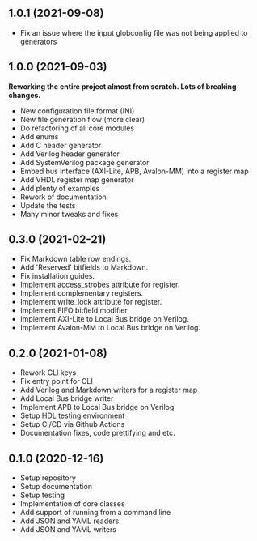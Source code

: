 ## 1.0.1 (2021-09-08)

* Fix an issue where the input globconfig file was not being applied to generators

## 1.0.0 (2021-09-03)

**Reworking the entire project almost from scratch. Lots of breaking changes.**

* New configuration file format (INI)
* New file generation flow (more clear)
* Do refactoring of all core modules
* Add enums
* Add C header generator
* Add Verilog header generator
* Add SystemVerilog package generator
* Embed bus interface (AXI-Lite, APB, Avalon-MM) into a register map
* Add VHDL register map generator
* Add plenty of examples
* Rework of documentation
* Update the tests
* Many minor tweaks and fixes


## 0.3.0 (2021-02-21)

* Fix Markdown table row endings.
* Add 'Reserved' bitfields to Markdown.
* Fix installation guides.
* Implement access_strobes attribute for register.
* Implement complementary registers.
* Implement write_lock attribute for register.
* Implement FIFO bitfield modifier.
* Implement AXI-Lite to Local Bus bridge on Verilog.
* Implement Avalon-MM to Local Bus bridge on Verilog.

## 0.2.0 (2021-01-08)

* Rework CLI keys
* Fix entry point for CLI
* Add Verilog and Markdown writers for a register map
* Add Local Bus bridge writer
* Implement APB to Local Bus bridge on Verilog
* Setup HDL testing environment
* Setup CI/CD via Github Actions
* Documentation fixes, code prettifying and etc.

## 0.1.0 (2020-12-16)

* Setup repository
* Setup documentation
* Setup testing
* Implementation of core classes
* Add support of running from a command line
* Add JSON and YAML readers
* Add JSON and YAML writers
